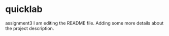 # quicklab
assignment3
I am editing the README file.
Adding some more details about the project description.
